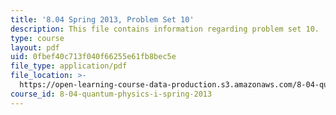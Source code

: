 ```yaml
---
title: '8.04 Spring 2013, Problem Set 10'
description: This file contains information regarding problem set 10.
type: course
layout: pdf
uid: 0fbef40c713f040f66255e61fb8bec5e
file_type: application/pdf
file_location: >-
  https://open-learning-course-data-production.s3.amazonaws.com/8-04-quantum-physics-i-spring-2013/0fbef40c713f040f66255e61fb8bec5e_MIT8_04S13_ps10.pdf
course_id: 8-04-quantum-physics-i-spring-2013
---
```


